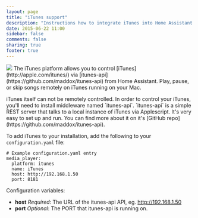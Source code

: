 ```yaml
---
layout: page
title: "iTunes support"
description: "Instructions how to integrate iTunes into Home Assistant."
date: 2015-06-22 11:00
sidebar: false
comments: false
sharing: true
footer: true
---
```


<img src='/images/supported_brands/itunes.png' class='brand pull-right' />
 The iTunes platform allows you to control [iTunes](http://apple.com/itunes/) via
 [itunes-api](https://github.com/maddox/itunes-api) from Home Assistant. Play,
 pause, or skip songs remotely on iTunes running on your Mac.

<p class='note'>
iTunes itself can not be remotely controlled. In order to control your iTunes,
you'll need to install middleware named `itunes-api`. `itunes-api` is a simple REST
server that talks to a local instance of iTunes via Applescript. It's very easy to set up
and run. You can find more about it on it's [GitHub repo](https://github.com/maddox/itunes-api).
</p>


To add iTunes to your installation, add the following to your `configuration.yaml` file:

```
# Example configuration.yaml entry
media_player:
  platform: itunes
  name: iTunes
  host: http://192.168.1.50
  port: 8181
```

Configuration variables:

- **host** *Required*: The URL of the itunes-api API, eg. http://192.168.1.50
- **port** *Optional*: The PORT that itunes-api is running on.
